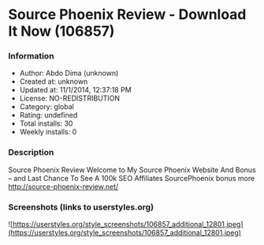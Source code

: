 # Source Phoenix Review - Download It Now (106857)

### Information
- Author: Abdo Dima (unknown)
- Created at: unknown
- Updated at: 11/1/2014, 12:37:18 PM
- License: NO-REDISTRIBUTION
- Category: global
- Rating: undefined
- Total installs: 30
- Weekly installs: 0


### Description
Source Phoenix Review Welcome to My Source Phoenix   Website And Bonus – and Last Chance To See A 100k SEO Affiliates   SourcePhoenix bonus  more http://source-phoenix-review.net/


### Screenshots (links to userstyles.org)
![https://userstyles.org/style_screenshots/106857_additional_12801.jpeg](https://userstyles.org/style_screenshots/106857_additional_12801.jpeg)


